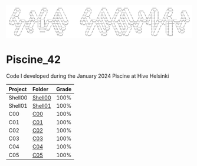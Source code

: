 ![Hive_graphic](Assets/Hive_graphic.PNG)

# Piscine_42
Code I developed during the January 2024 Piscine at Hive Helsinki

  Project  |  Folder  |  Grade  
:-------|:-------|:-------:
Shell00|[Shell00](Shell/Shell00/)|100%
Shell01|[Shell01](Shell/Shell01/)|100%
C00|[C00](C/C00/)|100%
C01|[C01](C/C01/)|100%
C02|[C02](C/C02/)|100%
C03|[C03](C/C03/)|100%
C04|[C04](C/C04/)|100%
C05|[C05](C/C05/)|100%
